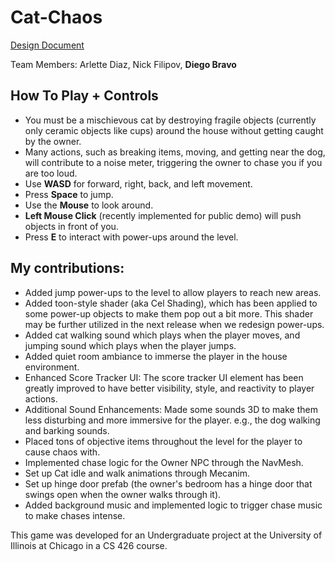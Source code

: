 # Cat-Chaos

[Design Document](https://docs.google.com/document/d/1CFu6U85XrUEFJIyIWUjvCOGbUwl8SkGE5plIKW824DA/edit?usp=sharing)

Team Members: Arlette Diaz, Nick Filipov, **Diego Bravo**

## How To Play + Controls
- You must be a mischievous cat by destroying fragile objects (currently only ceramic objects like cups) around the house without getting caught by the owner.
- Many actions, such as breaking items, moving, and getting near the dog, will contribute to a noise meter, triggering the owner to chase you if you are too loud.
- Use **WASD** for forward, right, back, and left movement.
- Press **Space** to jump.
- Use the **Mouse** to look around.
- **Left Mouse Click** (recently implemented for public demo) will push objects in front of you.
- Press **E** to interact with power-ups around the level.

## My contributions:
- Added jump power-ups to the level to allow players to reach new areas.
- Added toon-style shader (aka Cel Shading), which has been applied to some power-up objects to make them pop out a bit more. This shader may be further utilized in the next release when we redesign power-ups.
- Added cat walking sound which plays when the player moves, and jumping sound which plays when the player jumps.
- Added quiet room ambiance to immerse the player in the house environment.
- Enhanced Score Tracker UI: The score tracker UI element has been greatly improved to have better visibility, style, and reactivity to player actions.
- Additional Sound Enhancements: Made some sounds 3D to make them less disturbing and more immersive for the player. e.g., the dog walking and barking sounds.
- Placed tons of objective items throughout the level for the player to cause chaos with.
- Implemented chase logic for the Owner NPC through the NavMesh.
- Set up Cat idle and walk animations through Mecanim.
- Set up hinge door prefab (the owner's bedroom has a hinge door that swings open when the owner walks through it).
- Added background music and implemented logic to trigger chase music to make chases intense.

This game was developed for an Undergraduate project at the University of Illinois at Chicago in a CS 426 course.
